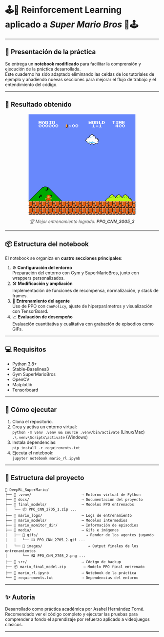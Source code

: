 
# 🕹️👾 Reinforcement Learning aplicado a *Super Mario Bros* 👾🕹️

---

## 🎯 Presentación de la práctica

Se entrega un **notebook modificado** para facilitar la comprensión y ejecución de la práctica desarrollada.  
Este cuaderno ha sido adaptado eliminando las celdas de los tutoriales de ejemplo y añadiendo nuevas secciones para mejorar el flujo de trabajo y el entendimiento del código.

---

## 🏁 Resultado obtenido

<figure style="text-align: center; margin-top: 20px;">
  <img src="./media/gifs/PPO_CNN_3005_3.gif" alt="Mejor entrenamiento logrado" width="350">
  <figcaption style="font-style: italic; color: #555; margin-top: 10px;">
    🏆 Mejor entrenamiento logrado: <strong>PPO_CNN_3005_3</strong>
  </figcaption>
</figure>

---

## 📦 Estructura del notebook

El notebook se organiza en **cuatro secciones principales**:

1. ⚙️ **Configuración del entorno**  
   Preparación del entorno con Gym y SuperMarioBros, junto con wrappers personalizados.
2. 🛠️ **Modificación y ampliación**  
   Implementación de funciones de recompensa, normalización, y stack de frames.
3. 🧠 **Entrenamiento del agente**  
   Uso de PPO con `CnnPolicy`, ajuste de hiperparámetros y visualización con TensorBoard.
4. 📈 **Evaluación de desempeño**  
   Evaluación cuantitativa y cualitativa con grabación de episodios como GIFs.

---

## 💻 Requisitos

- Python 3.8+
- Stable-Baselines3
- Gym SuperMarioBros
- OpenCV
- Matplotlib
- Tensorboard

---

## 🚀 Cómo ejecutar

1. Clona el repositorio.
2. Crea y activa un entorno virtual:  
   `python -m venv .venv && source .venv/bin/activate` (Linux/Mac)  
   `.\.venv\Scripts\activate` (Windows)
3. Instala dependencias:  
   `pip install -r requirements.txt`
4. Ejecuta el notebook:  
   `jupyter notebook mario_rl.ipynb`

---

## 📂 Estructura del proyecto

```
📁 DeepRL_SuperMario/
├── 📁 .venv/                  	   → Entorno virtual de Python
├── 📁 docs/                   	   → Documentación del proyecto
├── 📁 final_models/           	   → Modelos PPO entrenados 
│   └── 📦 PPO_CNN_2705_1.zip ...
├── 📁 mario_logs/             	   → Logs de entrenamiento
├── 📁 mario_models/           	   → Modelos intermedios 
├── 📁 mario_monitor_dir/      	   → Información de episodios
├── 📁 media/                  	   → Gifs e imágenes 
│   ├── 📁 gifs/    			         → Render de los agentes jugando
│   │   └──	🎞️ PPO_CNN_2705_2.gif ...	
│   └── 📁 images/    			      → Output finales de los entrenamientos
│       └──	🖼️ PPO_CNN_2705_2.png ...
├── 📁 src/                    	   → Código de backup
├── 📦 mario_final_model.zip   	   → Modelo PPO final entrenado
├── 📓 mario_rl.ipynb           	   → Notebook de la práctica
└── 📄 requirements.txt        	   → Dependencias del entorno

```

---

## ✨ Autoría

Desarrollado como práctica académica por Asahel Hernández Torné. Recomendado ver el código completo y ejecutar las pruebas para comprender a fondo el aprendizaje por refuerzo aplicado a videojuegos clásicos.

---
